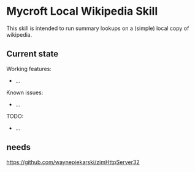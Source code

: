 # Mycroft Local Wikipedia Skill

This skill is intended to run summary lookups on a (simple) local copy of wikipedia.


## Current state

Working features:
 - ...

Known issues:
 - ...

TODO:
 - ...

## needs

https://github.com/waynepiekarski/zimHttpServer32
